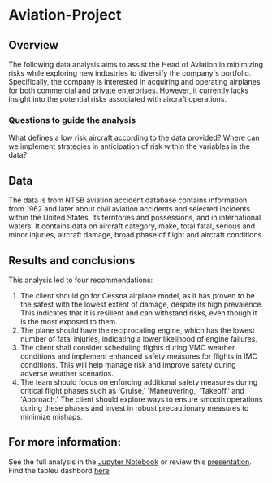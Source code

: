 # Aviation-Project
## Overview
The following data analysis aims to assist the Head of Aviation in minimizing risks while exploring new industries to diversify the company's portfolio. Specifically, the company is interested in acquiring and operating airplanes for both commercial and private enterprises. However, it currently lacks insight into the potential risks associated with aircraft operations.
### Questions to guide the analysis
What defines a low risk aircraft according to the data provided?
Where can we implement strategies in anticipation of risk within the variables in the data?
## Data
The data is from NTSB aviation accident database contains information from 1962 and later about civil aviation accidents and selected incidents within the United States, its territories and possessions, and in international waters. It contains data on aircraft category, make, total fatal, serious and minor injuries, aircraft damage, broad phase of flight and aircraft conditions.
## Results and conclusions
This analysis led to four recommendations:
1. The client should go for Cessna airplane model, as it has proven to be the safest with the lowest extent of damage, despite its high prevalence. This indicates that it is resilient and can withstand risks, even though it is the most exposed to them.
2. The plane should have the reciprocating engine, which has the lowest number of fatal injuries, indicating a lower likelihood of engine failures.
3. The client shall consider scheduling flights during VMC weather conditions and implement enhanced safety measures for flights in IMC conditions. This will help manage risk and improve safety during adverse weather scenarios.
4. The team should focus on enforcing additional safety measures during critical flight phases such as 'Cruise,' 'Maneuvering,' 'Takeoff,' and 'Approach.' The client should explore ways to ensure smooth operations during these phases and invest in robust precautionary measures to minimize mishaps.
## For more information:
See the full analysis in the [Jupyter Notebook](https://github.com/Kurgat-Bee/Aviation-Project/blob/main/Aviation%20data%20analysis.ipynb) or review this [presentation](https://github.com/Kurgat-Bee/Aviation-Project/blob/main/Aviation%20Presentation.pdf). Find the tableu dashbord [here](https://public.tableau.com/views/AVIATIONDASHBOARD_17323733166750/AVIATIONDASHBOARD?:language=en-US&publish=yes&:sid=&:redirect=auth&:display_count=n&:origin=viz_share_link)

